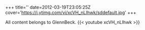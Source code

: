 +++
title=''
date=2012-03-19T23:05:25Z
cover='https://i.ytimg.com/vi/xcVH_nLIhwk/sddefault.jpg'
+++

All content belongs to GlennBeck.
{{< youtube xcVH_nLIhwk >}}
